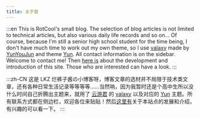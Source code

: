 ```yaml
---
title: 关于我
---
```


:::en
This is RotCool's small blog. The selection of blog articles is not limited to technical articles, but also various daily life records and so on... Of course, because I'm still a senior high school student for the time being, I don't have much time to work out my own theme, so I use [valaxy](https://github.com/YunYouJun/valaxy) made by [YunYouJun](https://github.com/YunYouJun) and theme [Yun](https://github.com/YunYouJun/valaxy/tree/main/packages/valaxy-theme-yun). All contact information is on the sidebar. Welcome to contact me! Then [here is](/about/site) about the development and introduction of this site. Those who are interested can have a look.
:::

:::zh-CN
这是 LKZ 烂裤子酱の小博客呀，博客文章的选材并不局限于技术类文章，还有各种日常生活记录等等等等……当然呐，因为我暂时还是个高中生所以没什么时间自己折腾出主题来，就用了 [云游君](https://github.com/YunYouJun) 的 [valaxy](https://github.com/YunYouJun/valaxy) 以及对应的 [Yun](https://github.com/YunYouJun/valaxy/tree/main/packages/valaxy-theme-yun) 主题。所有联系方式都在侧边栏，欢迎各位来贴贴！然后[这里有](/about/site)关于本站点的发展和介绍，有兴趣的可以看一下。
:::
